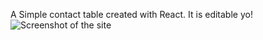 A Simple contact table created with React.
It is editable yo!
![Screenshot of the site](./28.contact-table-600.png)
